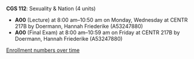 **CGS 112**: Sexuality & Nation (4 units)

- **A00** (Lecture) at 8:00 am–10:50 am on Monday, Wednesday at CENTR 217B by Doermann, Hannah Friederike (A53247880)
- **A00** (Final Exam) at 8:00 am–10:59 am on Friday at CENTR 217B by Doermann, Hannah Friederike (A53247880)

[Enrollment numbers over time](./CGS112.tsv)
